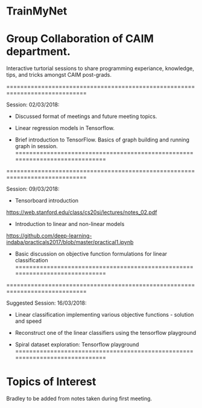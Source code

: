 # TrainMyNet
Group Collaboration of CAIM department.
==============================================================================
Interactive turtorial sessions to share programming experiance, knowledge, tips, 
and tricks amongst CAIM post-grads.

=============================================================================

Session: 02/03/2018:

* Discussed format of meetings and future meeting topics.

* Linear regression models in Tensorflow.

* Brief introduction to TensorFlow. Basics of graph building and running graph 
  in session.
=============================================================================

=============================================================================

Session: 09/03/2018:

* Tensorboard introduction 

https://web.stanford.edu/class/cs20si/lectures/notes_02.pdf

* Introduction to linear and non-linear models

https://github.com/deep-learning-indaba/practicals2017/blob/master/practical1.ipynb

* Basic discussion on objective function formulations for linear classification
=============================================================================

=============================================================================

Suggested Session: 16/03/2018:

* Linear classification implementing various objective functions - solution and speed

* Reconstruct one of the linear classifiers using the tensorflow playground

* Spiral dataset exploration: Tensorflow playground
=============================================================================

Topics of Interest
=============================================================================
Bradley to be added from notes taken during first meeting.
